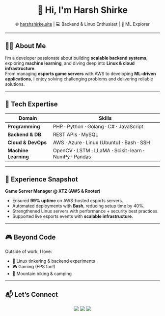 <!-- Banner -->
<h1 align="center">👋 Hi, I'm Harsh Shirke</h1>
<p align="center">
  🌐 <a href="https://harshshirke.site">harshshirke.site</a> |
  💻 Backend & Linux Enthusiast |
  🤖 ML Explorer
</p>

---

## 👨‍💻 About Me  
I’m a developer passionate about building **scalable backend systems**, exploring **machine learning**, and diving deep into **Linux & cloud infrastructure**.  
From managing **esports game servers** with AWS to developing **ML-driven applications**, I enjoy solving challenging problems and delivering reliable solutions.  

---

## 🚀 Tech Expertise  

<div align="center">

| Domain | Skills |
|--------|---------|
| **Programming** | PHP · Python · Golang · C# · JavaScript |
| **Backend & DB** | REST APIs · MySQL |
| **Cloud & DevOps** | AWS · Azure · Linux (Ubuntu) · Bash · SSH |
| **Machine Learning** | OpenCV · LSTM · LLaMA · Scikit-learn · NumPy · Pandas |

</div>

---

## 💼 Experience Snapshot  

**Game Server Manager @ XTZ (AWS & Rooter)**  
- Ensured **99% uptime** on AWS-hosted esports servers.  
- Automated deployments with **Bash**, reducing setup time by 40%.  
- Strengthened Linux servers with performance + security best practices.  
- Supported live esports events with **scalable infrastructure**.  

---

## 🎮 Beyond Code  

Outside of work, I love:  
- 🐧 Linux tinkering & backend experiments  
- 🎮 Gaming (FPS fan!)  
- 🚴 Mountain biking & camping  

---

## 📬 Let’s Connect  

<p align="center">
  <a href="https://harshshirke.site"><img src="https://img.shields.io/badge/Portfolio-000000?style=for-the-badge&logo=About.me&logoColor=white" /></a>
  <a href="https://www.linkedin.com/in/harsh-shirke-3a4491116/"><img src="https://img.shields.io/badge/LinkedIn-0A66C2?style=for-the-badge&logo=linkedin&logoColor=white" /></a>
  <a href="mailto:harshshirke0@gmail.com"><img src="https://img.shields.io/badge/Email-D14836?style=for-the-badge&logo=gmail&logoColor=white" /></a>
</p>
